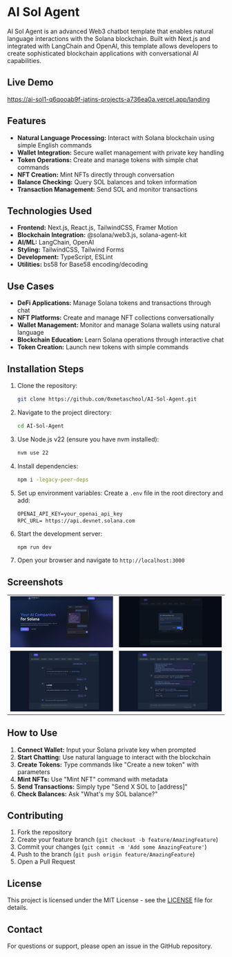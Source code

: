 # AI Sol Agent

AI Sol Agent is an advanced Web3 chatbot template that enables natural language interactions with the Solana blockchain. Built with Next.js and integrated with LangChain and OpenAI, this template allows developers to create sophisticated blockchain applications with conversational AI capabilities.

## Live Demo
https://ai-sol1-q6qooab9f-jatins-projects-a736ea0a.vercel.app/landing

## Features

- **Natural Language Processing:** Interact with Solana blockchain using simple English commands
- **Wallet Integration:** Secure wallet management with private key handling
- **Token Operations:** Create and manage tokens with simple chat commands
- **NFT Creation:** Mint NFTs directly through conversation
- **Balance Checking:** Query SOL balances and token information
- **Transaction Management:** Send SOL and monitor transactions


## Technologies Used

- **Frontend:** Next.js, React.js, TailwindCSS, Framer Motion
- **Blockchain Integration:** @solana/web3.js, solana-agent-kit
- **AI/ML:** LangChain, OpenAI
- **Styling:** TailwindCSS, Tailwind Forms
- **Development:** TypeScript, ESLint
- **Utilities:** bs58 for Base58 encoding/decoding

## Use Cases

- **DeFi Applications:** Manage Solana tokens and transactions through chat
- **NFT Platforms:** Create and manage NFT collections conversationally
- **Wallet Management:** Monitor and manage Solana wallets using natural language
- **Blockchain Education:** Learn Solana operations through interactive chat
- **Token Creation:** Launch new tokens with simple commands

## Installation Steps

1. Clone the repository:
    ```bash
    git clone https://github.com/0xmetaschool/AI-Sol-Agent.git
    ```

2. Navigate to the project directory:
    ```bash
    cd AI-Sol-Agent
    ```
    
3. Use Node.js v22 (ensure you have nvm installed):
    ```bash
    nvm use 22
    ```
    
4. Install dependencies:
    ```bash
    npm i -legacy-peer-deps
    ```

5. Set up environment variables:
    Create a `.env` file in the root directory and add:
    ```env
    OPENAI_API_KEY=your_openai_api_key
    RPC_URL= https://api.devnet.solana.com
    ```

6. Start the development server:
    ```bash
    npm run dev
    ```

7. Open your browser and navigate to `http://localhost:3000`


## Screenshots
<table>
  <tr>
    <td><img src="https://github.com/0xmetaschool/AI-Sol-Agent/blob/main/public/AI-Sol-Agent-web3-template-Landing-Page.png" alt="Screenshot 4" width="800"></td>
    <td><img src="https://github.com/0xmetaschool/AI-Sol-Agent/blob/main/public/AI-Sol-Agent-web3-template-PK.png" alt="Screenshot 1" width="800"></td>
<tr>
</tr>
    <td><img src="https://github.com/0xmetaschool/AI-Sol-Agent/blob/main/public/AI-Sol-Agent-web3-template-chat1.png" alt="Screenshot 2" width="800"></td>
    <td><img src="https://github.com/0xmetaschool/AI-Sol-Agent/blob/main/public/AI-Sol-Agent-web3-template-chat2.png" alt="Screenshot 4" width="800"></td>
  </tr>
</table>



## How to Use

1. **Connect Wallet:** Input your Solana private key when prompted
2. **Start Chatting:** Use natural language to interact with the blockchain
3. **Create Tokens:** Type commands like "Create a new token" with parameters
4. **Mint NFTs:** Use "Mint NFT" command with metadata
5. **Send Transactions:** Simply type "Send X SOL to [address]"
6. **Check Balances:** Ask "What's my SOL balance?"

## Contributing

1. Fork the repository
2. Create your feature branch (`git checkout -b feature/AmazingFeature`)
3. Commit your changes (`git commit -m 'Add some AmazingFeature'`)
4. Push to the branch (`git push origin feature/AmazingFeature`)
5. Open a Pull Request

## License

This project is licensed under the MIT License - see the [LICENSE](LICENSE) file for details.

## Contact

For questions or support, please open an issue in the GitHub repository.
